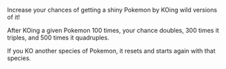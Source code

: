 Increase your chances of getting a shiny Pokemon by KOing wild versions of it!

After KOing a given Pokemon 100 times, your chance doubles, 300 times it triples, and 500 times it quadruples.

If you KO another species of Pokemon, it resets and starts again with that species.
